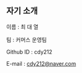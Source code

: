 자기 소개
---------------------------
이름 : 최 대 열

팀 : 커머스 운영팀

Github ID : cdy212

E-mail : cdy212@naver.com

